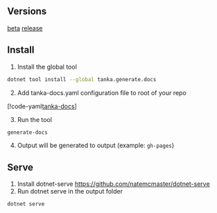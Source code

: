 ## Versions

[beta](/beta)
[release](/)

## Install

1. Install the global tool

```bash
dotnet tool install --global tanka.generate.docs
```

2. Add tanka-docs.yaml configuration file to root of your repo

[!code-yaml[tanka-docs](tanka-docs.yaml)]

3. Run the tool

```bash
generate-docs
```

4. Output will be generated to output (example: `gh-pages`)


## Serve

1. Install dotnet-serve https://github.com/natemcmaster/dotnet-serve
2. Run dotnet serve in the output folder

```bash
dotnet serve
```
